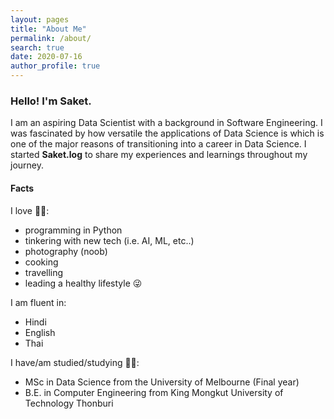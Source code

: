 ```yaml
---
layout: pages
title: "About Me"
permalink: /about/
search: true
date: 2020-07-16
author_profile: true
---
```


### Hello! I'm Saket.

I am an aspiring Data Scientist with a background in Software Engineering. I was fascinated by how versatile the applications of Data Science is which is one of the major reasons of transitioning into a career in Data Science. I started **Saket.log** to share my experiences and learnings throughout my journey. 

#### Facts

I love 🙋‍♂️:
 - programming in Python
 - tinkering with new tech (i.e. AI, ML, etc..)
 - photography (noob)
 - cooking 
 - travelling
 - leading a healthy lifestyle 😜

I am fluent in:
 - Hindi 
 - English 
 - Thai 


I have/am studied/studying  👨‍🎓:
 - MSc in Data Science from the University of Melbourne (Final year)
 - B.E. in Computer Engineering from King Mongkut University of Technology Thonburi


 
